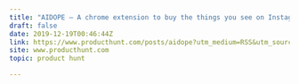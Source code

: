 ```yaml
---
title: "AIDOPE — A chrome extension to buy the things you see on Instagram"
draft: false
date: 2019-12-19T00:46:44Z
link: https://www.producthunt.com/posts/aidope?utm_medium=RSS&utm_source=hune
site: www.producthunt.com
topic: product hunt  

---
```

